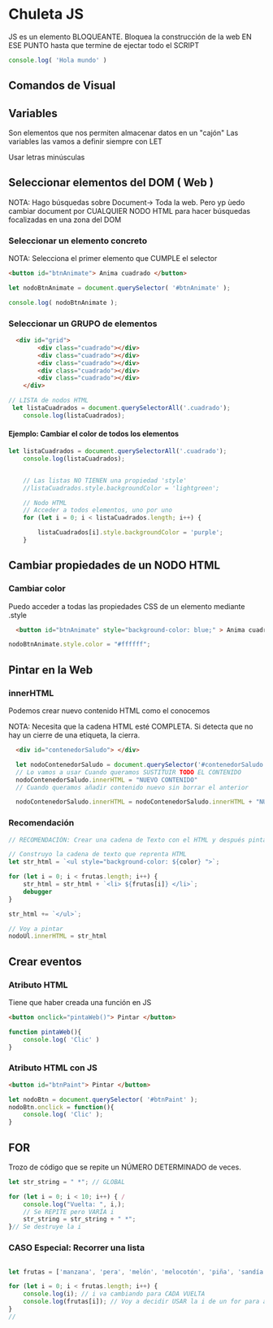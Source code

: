 # Chuleta JS

JS es un elemento BLOQUEANTE. Bloquea la construcción de la web EN ESE PUNTO hasta que termine de ejectar todo el SCRIPT


```js
console.log( 'Hola mundo' ) 
```

## Comandos de Visual


## Variables
Son elementos que nos permiten almacenar datos en un "cajón"
Las variables las vamos a definir siempre con LET

Usar letras minúsculas

## Seleccionar elementos del DOM ( Web )
NOTA: Hago búsquedas  sobre Document-> Toda la web. Pero yp ùedo cambiar document por CUALQUIER NODO HTML para hacer búsquedas focalizadas en una zona del DOM
### Seleccionar un elemento concreto  
NOTA: Selecciona el primer elemento que CUMPLE el selector
```html
<button id="btnAnimate"> Anima cuadrado </button>
```

```js
let nodoBtnAnimate = document.querySelector( '#btnAnimate' );

console.log( nodoBtnAnimate );
```
### Seleccionar un GRUPO de elementos

```html
  <div id="grid">
        <div class="cuadrado"></div>
        <div class="cuadrado"></div>
        <div class="cuadrado"></div>
        <div class="cuadrado"></div>
        <div class="cuadrado"></div>
    </div>
```

```js
// LISTA de nodos HTML
 let listaCuadrados = document.querySelectorAll('.cuadrado');
    console.log(listaCuadrados);
```

#### Ejemplo: Cambiar el color de todos los elementos

```js
let listaCuadrados = document.querySelectorAll('.cuadrado');
    console.log(listaCuadrados);


    // Las listas NO TIENEN una propiedad 'style'
    //listaCuadrados.style.backgroundColor = 'lightgreen';

    // Nodo HTML
    // Acceder a todos elementos, uno por uno
    for (let i = 0; i < listaCuadrados.length; i++) {

        listaCuadrados[i].style.backgroundColor = 'purple';
    }
```






## Cambiar propiedades de un NODO HTML

### Cambiar color

Puedo acceder a todas las propiedades CSS de un elemento mediante .style
```html
  <button id="btnAnimate" style="background-color: blue;" > Anima cuadrado </button>
```
```js
nodoBtnAnimate.style.color = "#ffffff";

```

## Pintar en la Web

### innerHTML
Podemos crear nuevo contenido HTML como el conocemos

NOTA: Necesita que la cadena HTML esté COMPLETA. Si detecta que no hay un cierre de una etiqueta, la cierra.
```html
  <div id="contenedorSaludo"> </div>
```

```js
  let nodoContenedorSaludo = document.querySelector('#contenedorSaludo');
  // Lo vamos a usar Cuando queramos SUSTITUIR TODO EL CONTENIDO
  nodoContenedorSaludo.innerHTML = "NUEVO CONTENIDO"
  // Cuando queramos añadir contenido nuevo sin borrar el anterior

  nodoContenedorSaludo.innerHTML = nodoContenedorSaludo.innerHTML + "NUEVO CONTENIDO"

```
### Recomendación
```js
// RECOMENDACIÓN: Crear una cadena de Texto con el HTML y después pintarlo

// Construyo la cadena de texto que reprenta HTML
let str_html = `<ul style="background-color: ${color} ">`;

for (let i = 0; i < frutas.length; i++) {
    str_html = str_html + `<li> ${frutas[i]} </li>`;
    debugger
}

str_html += `</ul>`;

// Voy a pintar
nodoUl.innerHTML = str_html
```

## Crear eventos

### Atributo HTML
Tiene que haber creada una función en JS

```html
<button onclick="pintaWeb()"> Pintar </button>
```
```js
function pintaWeb(){
    console.log( 'Clic' )
}
```

### Atributo HTML con JS
```html
<button id="btnPaint"> Pintar </button>
```
```js
let nodoBtn = document.querySelector( '#btnPaint' );
nodoBtn.onclick = function(){
    console.log( 'Clic' );
}
```

## FOR
Trozo de código que se repite un NÚMERO DETERMINADO de veces.

```js
let str_string = " *"; // GLOBAL

for (let i = 0; i < 10; i++) { /
    console.log("Vuelta: ", i,);
    // Se REPITE pero VARÍA i
    str_string = str_string + " *";
}// Se destruye la i

```

### CASO Especial: Recorrer una lista

```js

let frutas = ['manzana', 'pera', 'melón', 'melocotón', 'piña', 'sandía'];

for (let i = 0; i < frutas.length; i++) {
    console.log(i); // i va cambiando para CADA VUELTA
    console.log(frutas[i]); // Voy a decidir USAR la i de un for para acceder a cada elemento de la lista
}
//
```



